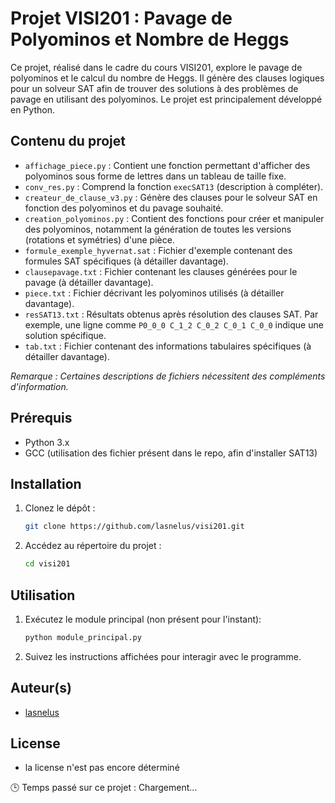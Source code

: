 # Projet VISI201 : Pavage de Polyominos et Nombre de Heggs

Ce projet, réalisé dans le cadre du cours VISI201, explore le pavage de polyominos et le calcul du nombre de Heggs. Il génère des clauses logiques pour un solveur SAT afin de trouver des solutions à des problèmes de pavage en utilisant des polyominos. Le projet est principalement développé en Python.

## Contenu du projet

- `affichage_piece.py` : Contient une fonction permettant d'afficher des polyominos sous forme de lettres dans un tableau de taille fixe.
- `conv_res.py` : Comprend la fonction `execSAT13` (description à compléter).
- `createur_de_clause_v3.py` : Génère des clauses pour le solveur SAT en fonction des polyominos et du pavage souhaité.
- `creation_polyominos.py` : Contient des fonctions pour créer et manipuler des polyominos, notamment la génération de toutes les versions (rotations et symétries) d'une pièce.
- `formule_exemple_hyvernat.sat` : Fichier d'exemple contenant des formules SAT spécifiques (à détailler davantage).
- `clausepavage.txt` : Fichier contenant les clauses générées pour le pavage (à détailler davantage).
- `piece.txt` : Fichier décrivant les polyominos utilisés (à détailler davantage).
- `resSAT13.txt` : Résultats obtenus après résolution des clauses SAT. Par exemple, une ligne comme `P0_0_0 C_1_2 C_0_2 C_0_1 C_0_0` indique une solution spécifique.
- `tab.txt` : Fichier contenant des informations tabulaires spécifiques (à détailler davantage).

*Remarque : Certaines descriptions de fichiers nécessitent des compléments d'information.*

## Prérequis

- Python 3.x
- GCC (utilisation des fichier présent dans le repo, afin d'installer SAT13)

## Installation

1. Clonez le dépôt :

   ```bash
   git clone https://github.com/lasnelus/visi201.git

2. Accédez au répertoire du projet :

    ```bash
    cd visi201

## Utilisation
1. Exécutez le module principal (non présent pour l'instant):
    
    ```bash
    python module_principal.py

2. Suivez les instructions affichées pour interagir avec le programme.


## Auteur(s)

- [lasnelus](https://github.com/lasnelus/)

## License
- la license n'est pas encore déterminé


<!--START_WAKATIME-->
🕒 Temps passé sur ce projet : Chargement...
<!--END_WAKATIME-->
